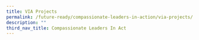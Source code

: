 ```yaml
---
title: VIA Projects
permalink: /future-ready/compassionate-leaders-in-action/via-projects/
description: ""
third_nav_title: Compassionate Leaders In Act
---
```

